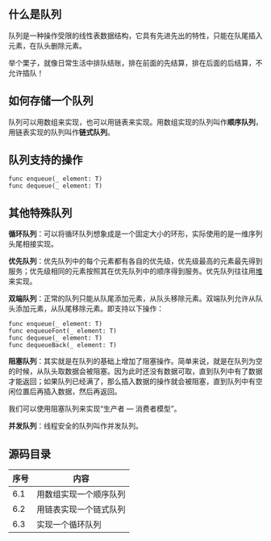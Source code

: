 ## 什么是队列

队列是一种操作受限的线性表数据结构，它具有先进先出的特性，只能在队尾插入元素，在队头删除元素。

举个栗子，就像日常生活中排队结账，排在前面的先结算，排在后面的后结算，不允许插队！

## 如何存储一个队列

队列可以用数组来实现，也可以用链表来实现。用数组实现的队列叫作**顺序队列**，用链表实现的队列叫作**链式队列**。

## 队列支持的操作

```
func enqueue(_ element: T)
func dequeue(_ element: T)
```

## 其他特殊队列

**循环队列**：可以将循环队列想象成是一个固定大小的环形，实际使用的是一维序列头尾相接实现。

**优先队列**：优先队列中的每个元素都有各自的优先级，优先级最高的元素最先得到服务；优先级相同的元素按照其在优先队列中的顺序得到服务。优先队列往往用[堆](https://github.com/shinancao/swift-algo/tree/master/%5B9%5D.%20Heap)来实现。

**双端队列**：正常的队列只能从队尾添加元素，从队头移除元素。双端队列允许从队头添加元素，从队尾移除元素。即支持以下操作：

```
func enqueue(_ element: T)
func enqueueFont(_ element: T)
func dequeue(_ element: T)
func dequeueBack(_ element: T)
```

**阻塞队列**：其实就是在队列的基础上增加了阻塞操作。简单来说，就是在队列为空的时候，从队头取数据会被阻塞。因为此时还没有数据可取，直到队列中有了数据才能返回；如果队列已经满了，那么插入数据的操作就会被阻塞，直到队列中有空闲位置后再插入数据，然后再返回。

我们可以使用阻塞队列来实现“生产者 — 消费者模型”。

**并发队列**：线程安全的队列叫作并发队列。

## 源码目录

序号 | 内容
---- | ----
6.1 | 用数组实现一个顺序队列
6.2 | 用链表实现一个链式队列
6.3 | 实现一个循环队列